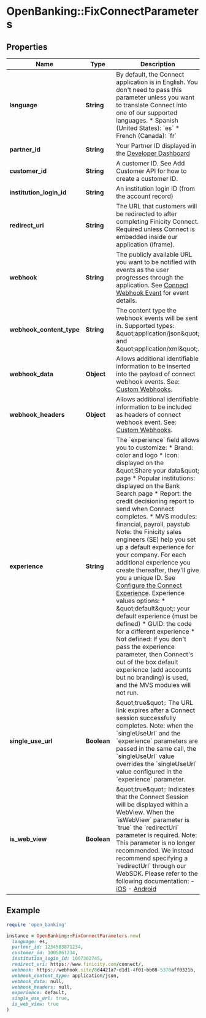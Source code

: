 # OpenBanking::FixConnectParameters

## Properties

| Name | Type | Description | Notes |
| ---- | ---- | ----------- | ----- |
| **language** | **String** | By default, the Connect application is in English. You don&#39;t need to pass this parameter unless you want to translate Connect into one of our supported languages.  * Spanish (United States): &#x60;es&#x60; * French (Canada): &#x60;fr&#x60;  | [optional] |
| **partner_id** | **String** | Your Partner ID displayed in the [Developer Dashboard](https://developer.mastercard.com/account/log-in) |  |
| **customer_id** | **String** | A customer ID. See Add Customer API for how to create a customer ID. |  |
| **institution_login_id** | **String** | An institution login ID (from the account record) |  |
| **redirect_uri** | **String** | The URL that customers will be redirected to after completing Finicity Connect. Required unless Connect is embedded inside our application (iframe). | [optional] |
| **webhook** | **String** | The publicly available URL you want to be notified with events as the user progresses through the application. See [Connect Webhook Event](https://developer.mastercard.com/open-banking-us/documentation/webhooks/webhooks-connect/) for event details. | [optional] |
| **webhook_content_type** | **String** | The content type the webhook events will be sent in. Supported types: \&quot;application/json\&quot; and \&quot;application/xml\&quot;. | [optional][default to &#39;application/json&#39;] |
| **webhook_data** | **Object** | Allows additional identifiable information to be inserted into the payload of connect webhook events. See: [Custom Webhooks](https://developer.mastercard.com/open-banking-us/documentation/webhooks/webhooks-custom/). | [optional] |
| **webhook_headers** | **Object** | Allows additional identifiable information to be included as headers of connect webhook event. See: [Custom Webhooks](https://developer.mastercard.com/open-banking-us/documentation/webhooks/webhooks-custom/). | [optional] |
| **experience** | **String** | The &#x60;experience&#x60; field allows you to customize: * Brand: color and logo * Icon: displayed on the \&quot;Share your data\&quot; page * Popular institutions: displayed on the Bank Search page * Report: the credit decisioning report to send when Connect completes. * MVS modules: financial, payroll, paystub  Note: the Finicity sales engineers (SE) help you set up a default experience for your company. For each additional experience you create thereafter, they&#39;ll give you a unique ID. See [Configure the Connect Experience](https://developer.mastercard.com/open-banking-us/documentation/connect/configure-connect-experience/).  Experience values options: * \&quot;default\&quot;: your default experience (must be defined) * GUID: the code for a different experience * Not defined: If you don&#39;t pass the experience parameter, then Connect&#39;s out of the box default experience (add accounts but no branding) is used, and the MVS modules will not run. | [optional] |
| **single_use_url** | **Boolean** | \&quot;true\&quot;: The URL link expires after a Connect session successfully completes.  Note: when the &#x60;singleUseUrl&#x60; and the &#x60;experience&#x60; parameters are passed in the same call, the &#x60;singleUseUrl&#x60; value overrides the &#x60;singleUseUrl&#x60; value configured in the &#x60;experience&#x60; parameter. | [optional] |
| **is_web_view** | **Boolean** | \&quot;true\&quot;: Indicates that the Connect Session will be displayed within a WebView. When the &#x60;isWebView&#x60; parameter is &#x60;true&#x60; the &#x60;redirectUri&#x60; parameter is required.  Note: This parameter is no longer recommended. We instead recommend specifying a &#x60;redirectUrl&#x60; through our WebSDK. Please refer to the following documentation:  - [iOS](https://developer.mastercard.com/open-banking-us/documentation/connect/integrating/webviews/ios-webviews/)  - [Android](https://developer.mastercard.com/open-banking-us/documentation/connect/integrating/webviews/android-webviews/) | [optional] |

## Example

```ruby
require 'open_banking'

instance = OpenBanking::FixConnectParameters.new(
  language: es,
  partner_id: 1234583871234,
  customer_id: 1005061234,
  institution_login_id: 1007302745,
  redirect_uri: https://www.finicity.com/connect/,
  webhook: https://webhook.site/8d4421a7-d1d1-4f01-bb08-5370aff0321b,
  webhook_content_type: application/json,
  webhook_data: null,
  webhook_headers: null,
  experience: default,
  single_use_url: true,
  is_web_view: true
)
```

